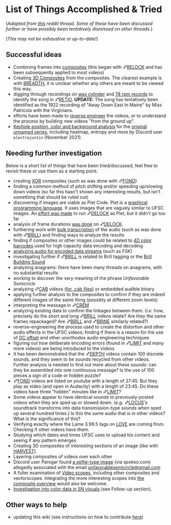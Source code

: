 # List of Things Accomplished & Tried

(*Adapted from
[this](https://www.reddit.com/r/UnfavorableSemicircle/comments/4cv2e9/unfavorablesemicircle_start_here/)
reddit thread. Some of these have been discussed further or have
possibly been tentatively dismissed on other threads.*)

(*This may not be exhaustive or up-to-date!*)

## Successful ideas

  - Combining frames into [composites](Video_Composites "wikilink")
    (this began with ♐[RELOCK](RELOCK "wikilink") and has been
    subsequently applied to most videos)
  - Creating [3D Composites](3D_Composite "wikilink") from the
    composites. The clearest example is with
    [BREADTH](BREADTH "wikilink"), it is unclear whether any others are
    meant to be viewed this way.
  - digging through recordings on [wax cylinder](http://cylinders.library.ucsb.edu/index.php) and [78 rpm records](http://adp.library.ucsb.edu/) to identify the song in
    ♐[RETIO](RETIO "wikilink"). **UPDATE:** The song has tentatively
    been identified as the 1922 recording of "Away Down East In Maine"
    by Miss Patricola with the Virginians.
  - efforts have been made to [reverse engineer](Reverse_Engineering_Attempts "wikilink") the videos, or to
    understand the process by building new videos "from the ground up".
  - [Keyhole position, color and background analysis](https://colab.research.google.com/drive/1q0DmzKY7eztm-nfwFjRrgRq5BvzMG_hn?usp=sharing)
    for the [original unnamed series](Original_unnamed_series "wikilink"), including heatmap, entropy and
    more by Discord user `electrojustin` (November 2021).

## Needing further investigation

Below is a short list of things that have been tried/discussed, feel
free to revisit these or use them as a starting point.

  - creating [XOR](Google_Plus#G.2B_post_3 "wikilink") composites (such
    as was done with ♐[FOND](FOND "wikilink"))
  - finding a common method of pitch shifting and/or speeding up/slowing
    down videos (so far this hasn't shown any interesting results, but
    isn't something that should be ruled out)
  - discovering if images are viable as Piet Code. Piet is a [graphical programming language](https://en.wikipedia.org/wiki/Esoteric_programming_language#Piet).
    It uses images that are vaguely similar to UFSC images. An [effort was made](https://www.reddit.com/r/UnfavorableSemicircle/comments/48n3p0/ufsc_attempting_to_run_delock_as_a_piet_code/)
    to run ♐[DELOCK](DELOCK "wikilink") as Piet, but it didn't go too
    far
  - analysis of frame durations [was done](https://www.reddit.com/r/UnfavorableSemicircle/comments/48gv41/analysis_of_delock_image_durations/)
    on ♐[DELOCK](DELOCK "wikilink").
  - furthering work with [bulk transcription](https://www.reddit.com/r/UnfavorableSemicircle/comments/48slsm/partial_bulk_transcription_of_numbered_videos/)
    of the audio (such as was done with ♐[BRILL](BRILL "wikilink")) and
    finding ways to analyze the results
  - finding if composites or other images could be related to [4D color barcodes](https://www.reddit.com/r/UnfavorableSemicircle/comments/49s59l/patent_4d_color_barcode_for_high_capacity_data/)
    used for high capacity data encoding and decoding
  - [analyzing audio for encoded data streams](https://www.reddit.com/r/UnfavorableSemicircle/comments/4b3c5n/theory_audio_is_fsk_encoded_data_stream/)
    (such as FSK)
  - investigating further if ♐[BRILL](BRILL "wikilink") is related to
    Brill tagging or the [Brill Building Sound](https://www.reddit.com/r/UnfavorableSemicircle/comments/4bpzpl/the_brill_building_sound_by_1962_the_brill/)
  - analyzing anagrams: there have been many threads on anagrams, with
    no substantial results
  - working to discover the very meaning of the phrase *Unfavorable
    Semicircle*
  - analyzing ♐[CAB](CAB "wikilink") videos ([for .cab files](https://www.reddit.com/r/UnfavorableSemicircle/comments/4c7822/all_cab_videos_zip_file/))
    or embedded audible binary
  - applying further analysis to the composites to confirm if they are
    indeed different images of the same thing (possibly at different
    zoom levels)
  - interpreting the message in ♐[CREM](CREM "wikilink")
  - analyzing existing data to confirm the linkages between them.
    (*i.e.* how, precisely do the short and long
    ♐[BRILL](BRILL "wikilink") videos relate? Are they the same frames
    repackaged? Are ♐[BRILL](BRILL "wikilink") and
    ♐[BRINE](BRINE "wikilink") similarly related?)
  - reverse-engineering the process used to create the distortion and
    other audio effects in the UFSC videos; finding if there is a reason
    for the use of [DC offset](DC_offset "wikilink") and other
    unorthodox audio engineering techniques
  - figuring out how deliberate encoding errors (found in
    ♐[LIMIT](LIMIT "wikilink") and many more videos) are being
    introduced to the videos
  - It has been demonstrated that the ♐[DEPTH](DEPTH "wikilink") videos
    contain 100 discrete sounds, and they seem to be sounds recycled
    from other videos. Further analysis is needed to find out more about
    these sounds: can they be assembled into one continuous message? Is
    the use of 100 pieces a sign of a code or hidden puzzle?
  - ♐[FOND](FOND "wikilink") videos are listed on youtube with a length
    of 27:45. But they play as video (and open in Audacity) with a
    length of 23:45. Do these videos have three "hidden" minutes like in
    ♐[LIMIT](LIMIT "wikilink")?
  - Some videos appear to have identical sounds to previously-posted
    videos when they are sped up or slowed down. (*e.g.*
    ♐[LOCUS](LOCUS "wikilink")'s soundtrack transforms into data
    transmission-type sounds when sped up several hundred times.) Is
    this the same audio that is in other videos? What is the
    significance of this?
  - Verifying exactly where the Lame 3.99.5 tags on
    [LOVE](LOVE "wikilink") are coming from. Checking if other videos
    have them.
  - Studying which dates and times UFSC uses to upload his content and
    seeing if any pattern emerges
  - Creating 3D composites of interesting sections of an image (like
    with [HARVEST](HARVEST "wikilink")).
  - Layering composites of videos over each other
  - Discord user Parogar found [a selfie-type image](Spokeo_selfie "wikilink") (via spokeo.com) allegedly
    associated with the email unfavorablesemicircle@gmail.com
  - A fuller examination of [Video scopes](Video_scopes "wikilink"),
    including other composites and vectorscopes. Integrating the more
    interesting scopes into [the composite overview](Composite_visual_overview "wikilink")
    would also be welcome.
  - [Investigation into color data in SN visuals](Investigation_into_color_data_in_SN_visuals "wikilink")
    (see Follow-up section).
    
 ## Other ways to help
  - updating this wiki (see instructions on how to contribute [here](Updating_the_Wiki "wikilink"))
